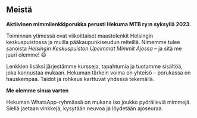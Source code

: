 ## Meistä

**Aktiivinen mimmilenkkiporukka perusti Hekuma MTB ry:n syksyllä 2023.**

Toiminnan ytimessä ovat viikoittaiset maastolenkit Helsingin keskuspuistossa ja muilla pääkaupunkiseudun reiteillä.
Nimemme tulee sanoista *Helsingin Keskuspuiston Upeimmat Mimmit Ajossa* – ja sitä me juuri olemme! 😄

Lenkkien lisäksi järjestämme kursseja, tapahtumia ja tuotamme sisältöä, joka kannustaa mukaan. Hekuman tärkein voima on yhteisö – porukassa on hauskempaa. Taidot ja rohkeus karttuvat yhdessä tekemällä.

**Me olemme sinua varten**

Hekuman WhatsApp-ryhmässä on mukana iso joukko pyöräileviä mimmejä. Siellä jaetaan vinkkejä, kysytään neuvoa ja löydetään ajoseuraa.